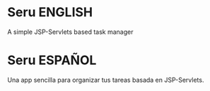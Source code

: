 # Seru ENGLISH

A simple JSP-Servlets based task manager

# Seru ESPAÑOL

Una app sencilla para organizar tus tareas basada en JSP-Servlets.
